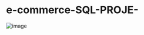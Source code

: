 # e-commerce-SQL-PROJE-


![image](https://github.com/ZuhreBuyuk/e-commerce-SQL-PROJE-/assets/116870166/2df5f348-a9e2-4f0f-97f0-61aaf814460a)
